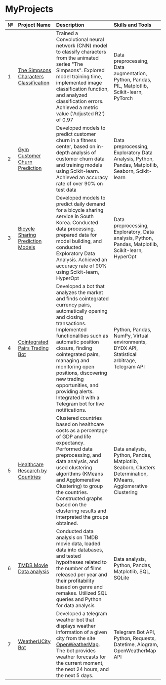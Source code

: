 # MyProjects


| №   | Project Name              | Description                                                                     | Skills and Tools                            |
| :---| :-------------------------------- |:---------------------------------------------------------------------------------|:------------------------------------------------|
| 1 | [The Simpsons Characters Classification](https://github.com/dkalenov/The-Simpsons-characters-Classification-DL) | Trained a Convolutional neural network (CNN) model to classify characters from the animated series "The Simpsons". Explored model training time, implemented image classification function, and analyzed classification errors. Achieved a metric value ('Adjusted R2') of 0.97 | Data preprocessing, Data augmentation, Python, Pandas, PIL, Matplotlib, Scikit-learn, PyTorch |
| 2 | [Gym Customer Churn Prediction](https://github.com/dkalenov/Gym-Customer-Churn-Prediction) | Developed models to predict customer churn in a fitness center, based on in-depth analysis of customer churn data and training models using Scikit-learn. Achieved an accuracy rate of over 90% on test data | Data preprocessing, Exploratory Data Analysis, Python, Pandas, Matplotlib, Seaborn, Scikit-learn  |
| 3 | [Bicycle Sharing Prediction Models](https://github.com/dkalenov/Bicycle-Sharing-Prediction-Models) | Developed models to predict daily demand for a bicycle sharing service in South Korea. Conducted data processing, prepared data for model building, and conducted Exploratory Data Analysis. Achieved an accuracy rate of 90% using Scikit-learn, HyperOpt | Data preprocessing, Exploratory, Data analysis, Python, Pandas, Matplotlib, Scikit-learn, HyperOpt |
| 4 | [Cointegrated Pairs Trading Bot](https://github.com/dkalenov/Cointegrated-Pairs-Trading-Bot) | Developed a bot that analyzes the market and finds cointegrated currency pairs, automatically opening and closing transactions. Implemented functionalities such as automatic position closure, finding cointegrated pairs, managing and monitoring open positions, discovering new trading opportunities, and providing alerts. Integrated it with a Telegram bot for live notifications. | Python, Pandas, NumPy, Virtual environments, DYDX API, Statistical arbitrage, Telegram API |
| 5 | [Healthcare Research by Countries](https://github.com/dkalenov/Healthcare-Research-by-Countries) | Clustered countries based on healthcare costs as a percentage of GDP and life expectancy. Performed data preprocessing, and data analysis, and used clustering algorithms (KMeans and Agglomerative Clustering) to group the countries. Constructed graphs based on the clustering results and interpreted the groups obtained. | Data analysis, Python, Pandas, Matplotlib, Seaborn, Clusters Determination, KMeans, Agglomerative Clustering |
| 6 | [TMDB Movie Data analysis](https://github.com/dkalenov/TMDB-Movie-Data-Analysis) | Conducted data analysis on TMDB movie data, loaded data into databases, and tested hypotheses related to the number of films released per year and their profitability based on genre and remakes. Utilized SQL queries and Python for data analysis | Data analysis, Python, Pandas, Matplotlib, SQL, SQLite |
| 7 | [WeatherUCity Bot](https://github.com/dkalenov/weather-bot) | Developed a telegram weather bot that displays weather information of a given city from the site [OpenWeatherMap](https://openweathermap.org/). The bot provides weather forecasts for the current moment, the next 24 hours, and the next 5 days. | Telegram Bot API, Python, Requests, Datetime, Aiogram, OpenWeatherMap API |
